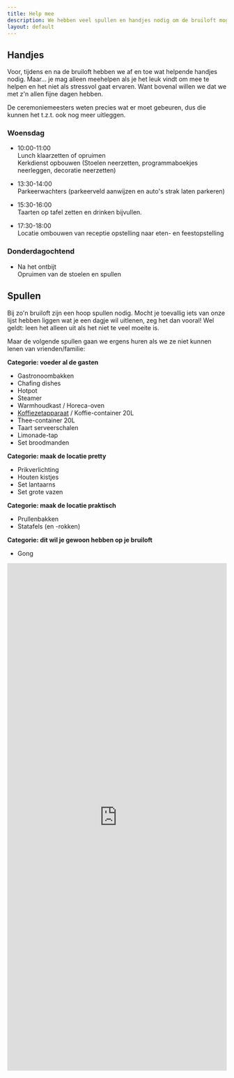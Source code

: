 ```yaml
---
title: Help mee
description: We hebben veel spullen en handjes nodig om de bruiloft mogelijk te maken. Misschien kun je ons daar bij helpen.
layout: default
---
```

## Handjes
Voor, tijdens en na de bruiloft hebben we af en toe wat helpende handjes nodig. Maar... je mag alleen meehelpen als je het leuk vindt om mee te helpen en het niet als stressvol gaat ervaren. Want bovenal willen we dat we met z'n allen fijne dagen hebben.

De ceremoniemeesters weten precies wat er moet gebeuren, dus die kunnen het t.z.t. ook nog meer uitleggen.

### Woensdag
- 10:00-11:00  
  Lunch klaarzetten of opruimen  
  Kerkdienst opbouwen (Stoelen neerzetten, programmaboekjes neerleggen, decoratie neerzetten)

- 13:30-14:00  
  Parkeerwachters (parkeerveld aanwijzen en auto's strak laten parkeren)

- 15:30-16:00  
  Taarten op tafel zetten en drinken bijvullen.

- 17:30-18:00  
  Locatie ombouwen van receptie opstelling naar eten- en feestopstelling

### Donderdagochtend
- Na het ontbijt  
  Opruimen van de stoelen en spullen

## Spullen
Bij zo'n bruiloft zijn een hoop spullen nodig. Mocht je toevallig iets van onze lijst hebben liggen wat je een dagje wil uitlenen, zeg het dan vooral! Wel geldt: leen het alleen uit als het niet te veel moeite is.

Maar de volgende spullen gaan we ergens huren als we ze niet kunnen lenen van vrienden/familie:

**Categorie: voeder al de gasten**
- Gastronoombakken
- Chafing dishes
- Hotpot
- Steamer
- Warmhoudkast / Horeca-oven
- [Koffiezetapparaat](/coffee) / Koffie-container 20L
- Thee-container 20L
- Taart serveerschalen
- Limonade-tap
- Set broodmanden

**Categorie: maak de locatie pretty**
- Prikverlichting
- Houten kistjes
- Set lantaarns
- Set grote vazen

**Categorie: maak de locatie praktisch**
- Prullenbakken
- Statafels (en -rokken)

**Categorie: dit wil je gewoon hebben op je bruiloft**
- <span onclick="play()" class="cursor-pointer">Gong</span>

<audio id="audio" src="/audio/gong.mp3"></audio>
<script>
      function play() {
        document.getElementById("audio").play();
      }
</script>

<iframe src="https://docs.google.com/forms/d/e/1FAIpQLSfPss7kC25GvM84u5kZHCLQrfMqMARHeX1if9xcUSq8RLn4Ag/viewform?embedded=true" width="100%" height="1163" frameborder="0" marginheight="0" marginwidth="0">Laden…</iframe>
